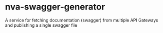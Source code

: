 # nva-swagger-generator
A service for fetching documentation (swagger) from multiple API Gateways and publishing a single swagger file
